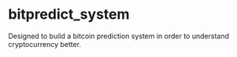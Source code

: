# bitpredict_system
Designed to build a bitcoin prediction system in order to understand cryptocurrency better.
